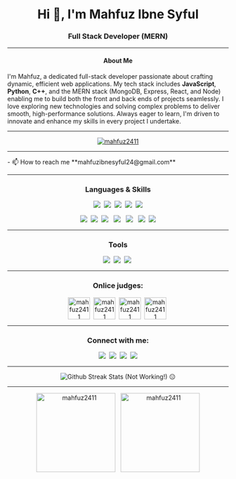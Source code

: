 <!---
- 👋 Hi, I’m @Mahfuz2411.
- 👀 I’m interested in programming.
- 🌱 I’m currently learning Python.
- 📫 How to reach me -> mahfuzibnesyful24@gmail.com.
Mahfuz2411/Mahfuz2411 is a ✨ special ✨ repository because its `README.md` (this file) appears on your GitHub profile.
You can click the Preview link to take a look at your changes.
--->
<!-- 
<img align="center" style="width: 100%;" src="https://raw.githubusercontent.com/Mahfuz2411/Mahfuz2411/main/assets/banner-first.png" alt="Mahfuz2411" />
-->
<h1 align="center">Hi 👋, I'm Mahfuz Ibne Syful</h1><h3 align="center">Full Stack Developer (MERN)</h3>

<hr/>

<!-- <h3 align="center">I love programming in every universe</h3> -->
<h4 align="center">About Me</h4>
<p>
  I'm Mahfuz, a dedicated full-stack developer passionate about crafting dynamic, efficient web applications. My tech stack includes <b>JavaScript</b>, <b>Python</b>, <b>C++</b>, and the 
  MERN stack (MongoDB, Express, React, and Node) enabling me to build both the front and back ends of projects seamlessly. I love exploring new technologies and solving complex problems 
  to deliver smooth, high-performance solutions. Always eager to learn, I'm driven to innovate and enhance my skills in every project I undertake.
</p>
<hr/>
<!-- <p align="left"> <img src="https://komarev.com/ghpvc/?username=mahfuz2411&label=Profile%20views&color=0e75b6&style=flat" alt="mahfuz2411" /> </p> -->
<p align="center"> <a href="https://github.com/ryo-ma/github-profile-trophy"><img src="https://github-profile-trophy.vercel.app/?username=mahfuz2411&rank=-?,A&theme=discord" alt="mahfuz2411" /></a> </p>
<hr/>
- 📫 How to reach me **mahfuzibnesyful24@gmail.com**
<hr/>

<h3 align="center">Languages & Skills</h3>
<p align="center">     
  <img src="https://skillicons.dev/icons?i=c" />&nbsp;
  <img src="https://skillicons.dev/icons?i=cpp"/>&nbsp;
  <img src="https://skillicons.dev/icons?i=java"/>&nbsp;
  <img src="https://skillicons.dev/icons?i=python"/>&nbsp;
  <img src="https://skillicons.dev/icons?i=js"/>
</p>
<p align="center">     
  <img src="https://skillicons.dev/icons?i=html"/>&nbsp;
  <img src="https://skillicons.dev/icons?i=css"/>&nbsp;
  <img src="https://skillicons.dev/icons?i=tailwind"/> &nbsp;
  <img src="https://skillicons.dev/icons?i=mongodb"/>  &nbsp;
  <img src="https://skillicons.dev/icons?i=express"/> &nbsp;
  <img src="https://skillicons.dev/icons?i=react"/>&nbsp;
  <img src="https://skillicons.dev/icons?i=nodejs"/>
</p>

<hr/>
<h3 align="center">Tools</h3>
<p align="center">
  <img src="https://skillicons.dev/icons?i=git"/>&nbsp;
  <img src="https://skillicons.dev/icons?i=github"/>&nbsp;
  <img src="https://skillicons.dev/icons?i=vscode"/>&nbsp; 
</p> 
<hr/>

<h3 align="center">Onlice judges:</h3>

<p align="center">
  <a href="https://www.leetcode.com/mahfuz2411" target="blank"><img align="center" src="https://raw.githubusercontent.com/rahuldkjain/github-profile-readme-generator/master/src/images/icons/Social/leet-code.svg" alt="mahfuz2411" height="50" width="50" /></a>&nbsp;
  <a href="https://www.hackerrank.com/mahfuz2411" target="blank"><img align="center" src="https://raw.githubusercontent.com/rahuldkjain/github-profile-readme-generator/master/src/images/icons/Social/hackerrank.svg" alt="mahfuz2411" height="50" width="50" /></a>&nbsp;
  <a href="https://codeforces.com/profile/mahfuz2411" target="blank"><img align="center" src="https://raw.githubusercontent.com/rahuldkjain/github-profile-readme-generator/master/src/images/icons/Social/codeforces.svg" alt="mahfuz2411" height="50" width="50" /></a>&nbsp;
  <a href="https://www.codechef.com/users/mahfuz2411" target="blank"><img align="center" src="https://cdn.jsdelivr.net/npm/simple-icons@3.1.0/icons/codechef.svg" alt="mahfuz2411" height="50" width="50" /></a>&nbsp;
</p>



<hr/>
<h3 align="center">Connect with me:</h3>
<p align="center">
<!-- <a href="https://www.facebook.com/mahfuzibnesyful" target="blank"><img src="https://skillicons.dev/icons?i=facebook"/></a>&nbsp; -->
<a href="https://instagram.com/mahfuz.avi" target="blank"><img src="https://skillicons.dev/icons?i=instagram"/></a>&nbsp;
<!-- <a href="https://www.facebook.com/mahfuzibnesyful" target="blank"><img align="center" src="https://raw.githubusercontent.com/rahuldkjain/github-profile-readme-generator/master/src/images/icons/Social/facebook.svg" alt="mahfuz.avi" height="30" width="40" /></a>&nbsp; -->
<a href="https://www.linkedin.com/in/mahfuz-ibne-syful" target="blank"><img src="https://skillicons.dev/icons?i=linkedin"/></a>&nbsp;
<!-- <a href="https://www.youtube.com/channel/UCXyovnwmUDi3qAt6EVx4tng" target="blank"><img align="center" src="https://raw.githubusercontent.com/rahuldkjain/github-profile-readme-generator/master/src/images/icons/Social/youtube.svg" alt="mahfuz.avi" height="30" width="40" /></a>&nbsp;
</p> -->
<a href="https://x.com/mahfuz_avi" target="blank"><img src="https://skillicons.dev/icons?i=twitter"/></a>&nbsp;
<a href="https://discord.gg/m4h39Mbpvr" target="blank"><img src="https://skillicons.dev/icons?i=discord"/></a>

<hr/>
<p align="center">
  <span><img align="center" src="https://github-readme-streak-stats.herokuapp.com/?user=mahfuz2411&theme=react" alt="Github Streak Stats (Not Working!) 😑" /></span>
  
</p> 
<hr/>
<!-- <br/><br/><br/><br/><br/><br/><br/><br/> -->
<p align="center">
  <span><img align="center" height="180" src="https://github-readme-stats.vercel.app/api/top-langs?username=mahfuz2411&show_icons=true&locale=en&layout=compact&theme=react" alt="mahfuz2411" /></span>&nbsp;&nbsp;
  <span><img align="center" height="180" src="https://github-readme-stats.vercel.app/api?username=mahfuz2411&show_icons=true&locale=en&theme=react" alt="mahfuz2411" /></span>
</p>
<!-- <p>
  coming soon
</p> -->
